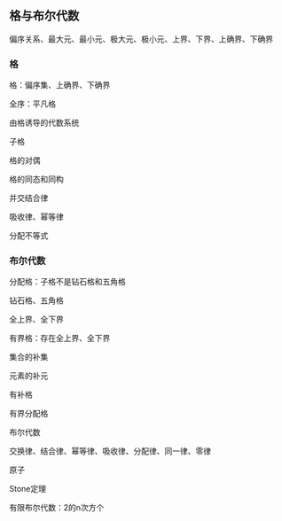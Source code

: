 ## 格与布尔代数

偏序关系、最大元、最小元、极大元、极小元、上界、下界、上确界、下确界

### 格

格：偏序集、上确界、下确界

全序：平凡格

由格诱导的代数系统

子格

格的对偶

格的同态和同构

并交结合律

吸收律、幂等律

分配不等式

### 布尔代数

分配格：子格不是钻石格和五角格

钻石格、五角格

全上界、全下界

有界格：存在全上界、全下界

集合的补集

元素的补元 

有补格

有界分配格

布尔代数

交换律、结合律、幂等律、吸收律、分配律、同一律、零律

原子

Stone定理

有限布尔代数：2的n次方个
